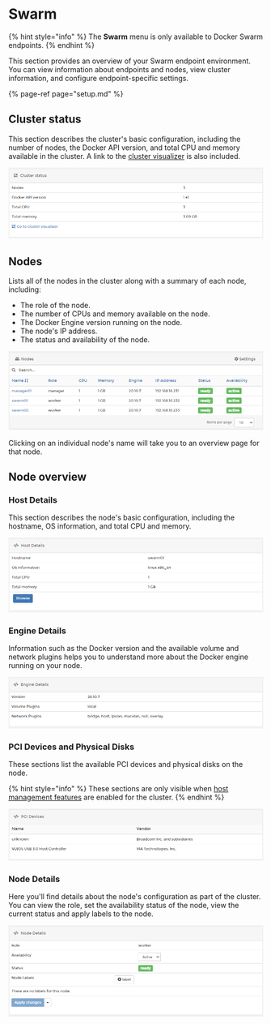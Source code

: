 # Swarm

{% hint style="info" %}
The **Swarm** menu is only available to Docker Swarm endpoints.
{% endhint %}

This section provides an overview of your Swarm endpoint environment. You can view information about endpoints and nodes, view cluster information, and configure endpoint-specific settings.

{% page-ref page="setup.md" %}

## Cluster status

This section describes the cluster's basic configuration, including the number of nodes, the Docker API version, and total CPU and memory available in the cluster. A link to the [cluster visualizer](cluster-visualizer.md) is also included.

![](../../../.gitbook/assets/swarm-1.png)

## Nodes

Lists all of the nodes in the cluster along with a summary of each node, including:

* The role of the node.
* The number of CPUs and memory available on the node.
* The Docker Engine version running on the node.
* The node's IP address.
* The status and availability of the node.

![](../../../.gitbook/assets/swarm-2.png)

Clicking on an individual node's name will take you to an overview page for that node.

## Node overview

### Host Details

This section describes the node's basic configuration, including the hostname, OS information, and total CPU and memory. 

![](../../../.gitbook/assets/swarm-node-1.png)

### Engine Details

Information such as the Docker version and the available volume and network plugins helps you to understand more about the Docker engine running on your node.

![](../../../.gitbook/assets/swarm-node-2.png)

### PCI Devices and Physical Disks

These sections list the available PCI devices and physical disks on the node. 

{% hint style="info" %}
These sections are only visible when [host management features](setup.md#enable-host-management-features) are enabled for the cluster.
{% endhint %}

![An example listing of PCI devices](../../../.gitbook/assets/host-3.png)

### Node Details

Here you'll find details about the node's configuration as part of the cluster. You can view the role, set the availability status of the node, view the current status and apply labels to the node.

![](../../../.gitbook/assets/swarm-node-3.png)

